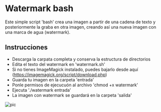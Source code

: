 # Watermark bash
 
Este simple script 'bash' crea una imagen a partir de una cadena de texto y posteriormente la graba en otra imagen, creando así una nueva imagen con una marca de agua (watermark).

## Instrucciones
- Descarga la carpata completa y conserva la estructura de directorios
- Edita el texto del watermark en 'watermark.sh'
- Si no tienes ImageMagick instalado, puedes bajarlo desde aquí (https://imagemagick.org/script/download.php)
- Guarda tu imagen en la carpeta 'entrada'
- Ponle permisos de ejecucuón al archivo 'chmod +x watermark'
- Ejecuta './watermark entrada'
- La imagen con watermark se guardará en la carpeta 'salida'

![pic](https://user-images.githubusercontent.com/693328/189660879-b4753a22-4b3d-4033-999b-490662054ed9.jpg)
